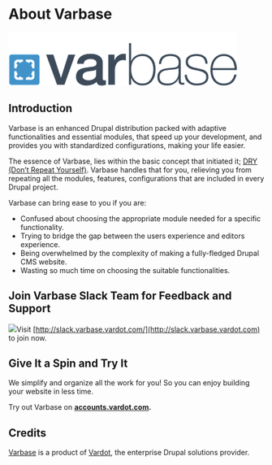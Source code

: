 # About Varbase

![The Ultimate Drupal CMS Starter Kit (Bootstrap Ready)](<../.gitbook/assets/Large-Logo Color with padding.png>)

## **Introduction**

Varbase is an enhanced Drupal distribution packed with adaptive functionalities and essential modules, that speed up your development, and provides you with standardized configurations, making your life easier.

The essence of Varbase, lies within the basic concept that initiated it; [DRY (Don’t Repeat Yourself)](https://en.wikipedia.org/wiki/Don't\_repeat\_yourself). Varbase handles that for you, relieving you from repeating all the modules, features, configurations that are included in every Drupal project.

Varbase can bring ease to you if you are:

* Confused about choosing the appropriate module needed for a specific functionality.
* Trying to bridge the gap between the users experience and editors experience.
* Being overwhelmed by the complexity of making a fully-fledged Drupal CMS website.
* Wasting so much time on choosing the suitable functionalities.



## Join Varbase Slack Team for Feedback and Support

[![](https://www.drupal.org/files/varbase-slack-cta\_0.png)](http://slack.varbase.vardot.com)Visit [http://slack.varbase.vardot.com/](http://slack.varbase.vardot.com) to join now.

## Give It a Spin and Try It

We simplify and organize all the work for you! So you can enjoy building your website in less time.

Try out Varbase on [**accounts.vardot.com**](https://accounts.vardot.com)**.**



## Credits

[Varbase](https://www.drupal.org/project/varbase) is a product of [Vardot](https://www.vardot.com), the enterprise Drupal solutions provider.
